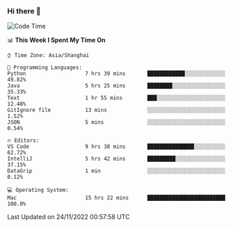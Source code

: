 ### Hi there 👋


<!--START_SECTION:waka-->
![Code Time](http://img.shields.io/badge/Code%20Time-930%20hrs%2047%20mins-blue)

📊 **This Week I Spent My Time On** 

```text
⌚︎ Time Zone: Asia/Shanghai

💬 Programming Languages: 
Python                   7 hrs 39 mins       ████████████░░░░░░░░░░░░░   49.82% 
Java                     5 hrs 25 mins       ████████░░░░░░░░░░░░░░░░░   35.33% 
Text                     1 hr 55 mins        ███░░░░░░░░░░░░░░░░░░░░░░   12.48% 
GitIgnore file           13 mins             ░░░░░░░░░░░░░░░░░░░░░░░░░   1.52% 
JSON                     5 mins              ░░░░░░░░░░░░░░░░░░░░░░░░░   0.54%

🔥 Editors: 
VS Code                  9 hrs 38 mins       ███████████████░░░░░░░░░░   62.72% 
IntelliJ                 5 hrs 42 mins       █████████░░░░░░░░░░░░░░░░   37.15% 
DataGrip                 1 min               ░░░░░░░░░░░░░░░░░░░░░░░░░   0.12%

💻 Operating System: 
Mac                      15 hrs 22 mins      █████████████████████████   100.0%

```


 Last Updated on 24/11/2022 00:57:58 UTC
<!--END_SECTION:waka-->

<!--
**SillyPasty/SillyPasty** is a ✨ _special_ ✨ repository because its `README.md` (this file) appears on your GitHub profile.

Here are some ideas to get you started:

- 🔭 I’m currently working on ...
- 🌱 I’m currently learning ...
- 👯 I’m looking to collaborate on ...
- 🤔 I’m looking for help with ...
- 💬 Ask me about ...
- 📫 How to reach me: ...
- 😄 Pronouns: ...
- ⚡ Fun fact: ...
-->


